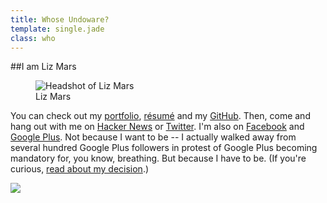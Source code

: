 ```yaml
---
title: Whose Undoware?
template: single.jade
class: who
---
```


##I am Liz Mars

<div class="column-group gutters">

<figure class="large-50 medium-100 small-100">

<img src="https://undoware-cdn.appspot.com/raster/headshot.jpg" alt="Headshot of Liz Mars">
<figcaption>
Liz Mars
</figcaption>
</figure>

<div class="large-50 medium-100 small-100">

You can check out my [portfolio](/portfolio/), [résumé](/cv/) and my [GitHub](https://www.github.com/undoware/). Then, come and hang out with me on [Hacker News](http://news.ycombinator.com) or [Twitter](http://twitter.com/undoware). I'm also on [Facebook](https://www.facebook.com/poppy.runcible) and <a href="https://plus.google.com/u/1/117975080165825944609/" rel="me">Google Plus</a>. Not because I want to be -- I actually walked away from several hundred Google Plus followers in protest of Google Plus becoming mandatory for, you know, breathing. But because I have to be. (If you're curious, [read about my decision](https://undoware.ca/articles/pluses-and-minuses/).)

</div>


</div>
<a href="/portfolio/"> <img src="https://undoware-cdn.appspot.com/raster/signature.png" style="max-width: 192px"> </a>
<link rel="me" href="https://plus.google.com/u/1/117975080165825944609"/>
